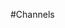<!-- NavPath: Channels
LinkLabel: Channels
Url: LUIS-api/documentation/Channels
Weight: 80 -->

#Channels
